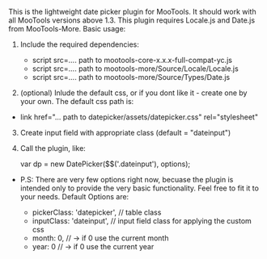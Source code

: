 This is the lightweight date picker plugin for MooTools. It should work with all MooTools versions above 1.3. This plugin requires Locale.js and Date.js from MooTools-More. Basic usage:

1. Include the required dependencies: 

    * script src=.... path to mootools-core-x.x.x-full-compat-yc.js
    * script src=.... path to mootools-more/Source/Locale/Locale.js
    * script src=.... path to mootools-more/Source/Types/Date.js

2. (optional) Inlude the default css, or if you dont like it - create one by your own. The default css path is:

* link href="... path to datepicker/assets/datepicker.css" rel="stylesheet" 

3. Create input field with appropriate class (default = "dateinput")

4. Call the plugin, like:

    var dp = new DatePicker($$('.dateinput'), options);


* P.S: There are very few options right now, becuase the plugin is intended only to provide the very basic functionality. Feel free to fit it to your needs. Default Options are:

    * pickerClass: 'datepicker', // table class
    * inputClass: 'dateinput',   // input field class for applying the custom css
    * month: 0, // -> if 0 use the current month
    * year: 0   // -> if 0 use the current year
